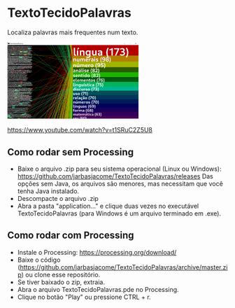# TextoTecidoPalavras
Localiza palavras mais frequentes num texto.

<img src="exemplo_tese_rogerio_lourenco.PNG" width="300"/>

https://www.youtube.com/watch?v=t1SRuC2Z5U8

## Como rodar sem Processing
- Baixe o arquivo .zip para seu sistema operacional (Linux ou Windows):
https://github.com/jarbasjacome/TextoTecidoPalavras/releases
Das opções sem Java, os arquivos são menores, mas necessitam que você tenha Java instalado.
- Descompacte o arquivo .zip
- Abra a pasta "application..." e clique duas vezes no executável TextoTecidoPalavras (para Windows é um arquivo terminado em .exe).

## Como rodar com Processing
- Instale o Processing: https://processing.org/download/
- Baixe o código (https://github.com/jarbasjacome/TextoTecidoPalavras/archive/master.zip) ou clone esse repositório.
- Se tiver baixado o zip, extraia.
- Abra o arquivo TextoTecidoPalavras.pde no Processing.
- Clique no botão "Play" ou pressione CTRL + r.
